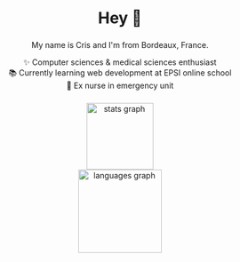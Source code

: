 <h1 align="center">Hey 👋</h1>

###

<p align="center">My name is Cris and I'm from Bordeaux, France.</p>

<p align="center">✨ Computer sciences & medical sciences enthusiast <br>📚 Currently learning web development at EPSI online school<br>🎲 Ex nurse in emergency unit</p>

###
###

<div>
 <div align="center">
  <img src="https://github-readme-stats.vercel.app/api?username=cristelleal&hide_title=true&hide_rank=false&show_icons=true&include_all_commits=true&count_private=true&disable_animations=false&theme=dark&locale=en&hide_border=true&order=1" height="120" alt="stats graph"  />
  <br>
  <img src="https://github-readme-stats.vercel.app/api/top-langs?username=cristelleal&locale=en&hide_title=false&layout=compact&card_width=320&langs_count=5&theme=dark&hide_border=true&order=2" height="150" alt="languages graph"  />
</div>
 </div>
 
###
###
